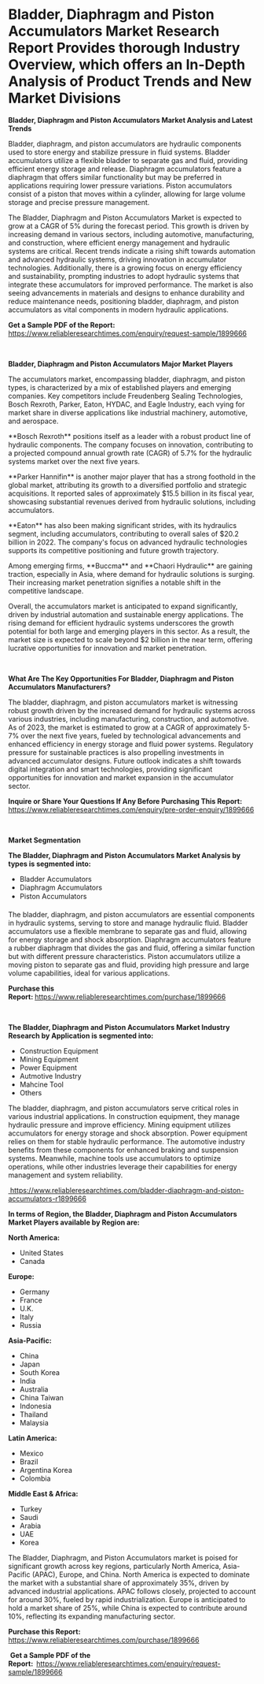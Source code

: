 <p><h1>Bladder, Diaphragm and Piston Accumulators Market Research Report Provides thorough Industry Overview, which offers an In-Depth Analysis of Product Trends and New Market Divisions</h1></p><p><strong>Bladder, Diaphragm and Piston Accumulators Market Analysis and Latest Trends</strong></p>
<p><p>Bladder, diaphragm, and piston accumulators are hydraulic components used to store energy and stabilize pressure in fluid systems. Bladder accumulators utilize a flexible bladder to separate gas and fluid, providing efficient energy storage and release. Diaphragm accumulators feature a diaphragm that offers similar functionality but may be preferred in applications requiring lower pressure variations. Piston accumulators consist of a piston that moves within a cylinder, allowing for large volume storage and precise pressure management.</p><p>The Bladder, Diaphragm and Piston Accumulators Market is expected to grow at a CAGR of 5% during the forecast period. This growth is driven by increasing demand in various sectors, including automotive, manufacturing, and construction, where efficient energy management and hydraulic systems are critical. Recent trends indicate a rising shift towards automation and advanced hydraulic systems, driving innovation in accumulator technologies. Additionally, there is a growing focus on energy efficiency and sustainability, prompting industries to adopt hydraulic systems that integrate these accumulators for improved performance. The market is also seeing advancements in materials and designs to enhance durability and reduce maintenance needs, positioning bladder, diaphragm, and piston accumulators as vital components in modern hydraulic applications.</p></p>
<p><strong>Get a Sample PDF of the Report:&nbsp;</strong> <a href="https://www.reliableresearchtimes.com/enquiry/request-sample/1899666?utm_campaign=3573&utm_medium=2&utm_source=Github&utm_content=ia&utm_term=12042025&utm_id=bladder-diaphragm-and-piston-accumulators">https://www.reliableresearchtimes.com/enquiry/request-sample/1899666</a></p>
<p>&nbsp;</p>
<p><strong>Bladder, Diaphragm and Piston Accumulators Major Market Players</strong></p>
<p><p>The accumulators market, encompassing bladder, diaphragm, and piston types, is characterized by a mix of established players and emerging companies. Key competitors include Freudenberg Sealing Technologies, Bosch Rexroth, Parker, Eaton, HYDAC, and Eagle Industry, each vying for market share in diverse applications like industrial machinery, automotive, and aerospace.</p><p>**Bosch Rexroth** positions itself as a leader with a robust product line of hydraulic components. The company focuses on innovation, contributing to a projected compound annual growth rate (CAGR) of 5.7% for the hydraulic systems market over the next five years.</p><p>**Parker Hannifin** is another major player that has a strong foothold in the global market, attributing its growth to a diversified portfolio and strategic acquisitions. It reported sales of approximately $15.5 billion in its fiscal year, showcasing substantial revenues derived from hydraulic solutions, including accumulators.</p><p>**Eaton** has also been making significant strides, with its hydraulics segment, including accumulators, contributing to overall sales of $20.2 billion in 2022. The company's focus on advanced hydraulic technologies supports its competitive positioning and future growth trajectory.</p><p>Among emerging firms, **Buccma** and **Chaori Hydraulic** are gaining traction, especially in Asia, where demand for hydraulic solutions is surging. Their increasing market penetration signifies a notable shift in the competitive landscape.</p><p>Overall, the accumulators market is anticipated to expand significantly, driven by industrial automation and sustainable energy applications. The rising demand for efficient hydraulic systems underscores the growth potential for both large and emerging players in this sector. As a result, the market size is expected to scale beyond $2 billion in the near term, offering lucrative opportunities for innovation and market penetration.</p></p>
<p>&nbsp;</p>
<p><strong>What Are The Key Opportunities For Bladder, Diaphragm and Piston Accumulators Manufacturers?</strong></p>
<p><p>The bladder, diaphragm, and piston accumulators market is witnessing robust growth driven by the increased demand for hydraulic systems across various industries, including manufacturing, construction, and automotive. As of 2023, the market is estimated to grow at a CAGR of approximately 5-7% over the next five years, fueled by technological advancements and enhanced efficiency in energy storage and fluid power systems. Regulatory pressure for sustainable practices is also propelling investments in advanced accumulator designs. Future outlook indicates a shift towards digital integration and smart technologies, providing significant opportunities for innovation and market expansion in the accumulator sector.</p></p>
<p><strong>Inquire or Share Your Questions If Any Before Purchasing This Report:</strong> <a href="https://www.reliableresearchtimes.com/enquiry/pre-order-enquiry/1899666?utm_campaign=3573&utm_medium=2&utm_source=Github&utm_content=ia&utm_term=12042025&utm_id=bladder-diaphragm-and-piston-accumulators">https://www.reliableresearchtimes.com/enquiry/pre-order-enquiry/1899666</a></p>
<p>&nbsp;</p>
<p><strong>Market Segmentation</strong></p>
<p><strong>The Bladder, Diaphragm and Piston Accumulators Market Analysis by types is segmented into:</strong></p>
<p><ul><li>Bladder Accumulators</li><li>Diaphragm Accumulators</li><li>Piston Accumulators</li></ul></p>
<p><p>The bladder, diaphragm, and piston accumulators are essential components in hydraulic systems, serving to store and manage hydraulic fluid. Bladder accumulators use a flexible membrane to separate gas and fluid, allowing for energy storage and shock absorption. Diaphragm accumulators feature a rubber diaphragm that divides the gas and fluid, offering a similar function but with different pressure characteristics. Piston accumulators utilize a moving piston to separate gas and fluid, providing high pressure and large volume capabilities, ideal for various applications.</p></p>
<p><strong>Purchase this Report:&nbsp;</strong><a href="https://www.reliableresearchtimes.com/purchase/1899666?utm_campaign=3573&utm_medium=2&utm_source=Github&utm_content=ia&utm_term=12042025&utm_id=bladder-diaphragm-and-piston-accumulators">https://www.reliableresearchtimes.com/purchase/1899666</a></p>
<p>&nbsp;</p>
<p><strong>The Bladder, Diaphragm and Piston Accumulators Market Industry Research by Application is segmented into:</strong></p>
<p><ul><li>Construction Equipment</li><li>Mining Equipment</li><li>Power Equipment</li><li>Autmotive Industry</li><li>Mahcine Tool</li><li>Others</li></ul></p>
<p><p>The bladder, diaphragm, and piston accumulators serve critical roles in various industrial applications. In construction equipment, they manage hydraulic pressure and improve efficiency. Mining equipment utilizes accumulators for energy storage and shock absorption. Power equipment relies on them for stable hydraulic performance. The automotive industry benefits from these components for enhanced braking and suspension systems. Meanwhile, machine tools use accumulators to optimize operations, while other industries leverage their capabilities for energy management and system reliability.</p></p>
<p><a href="https://www.reliableresearchtimes.com/bladder-diaphragm-and-piston-accumulators-r1899666?utm_campaign=3573&utm_medium=2&utm_source=Github&utm_content=ia&utm_term=12042025&utm_id=bladder-diaphragm-and-piston-accumulators">&nbsp;https://www.reliableresearchtimes.com/bladder-diaphragm-and-piston-accumulators-r1899666</a></p>
<p><strong>In terms of Region, the Bladder, Diaphragm and Piston Accumulators Market Players available by Region are:</strong></p>
<p>
    <p> <strong> North America: </strong>
        <ul>
            <li>United States</li>
            <li>Canada</li>
        </ul>
        </p> 
    <p> <strong> Europe: </strong>
        <ul>
            <li>Germany</li>
            <li>France</li>
            <li>U.K.</li>
            <li>Italy</li>
            <li>Russia</li>
        </ul>
        </p> 
    <p> <strong> Asia-Pacific: </strong>
        <ul>
            <li>China</li>
            <li>Japan</li>
            <li>South Korea</li>
            <li>India</li>
            <li>Australia</li>
            <li>China Taiwan</li>
            <li>Indonesia</li>
            <li>Thailand</li>
            <li>Malaysia</li>
        </ul>
        </p> 
    <p> <strong> Latin America: </strong>
        <ul>
            <li>Mexico</li>
            <li>Brazil</li>
            <li>Argentina Korea</li>
            <li>Colombia</li>
        </ul>
        </p> 
    <p> <strong> Middle East & Africa: </strong>
        <ul>
            <li>Turkey</li>
            <li>Saudi</li>
            <li>Arabia</li>
            <li>UAE</li>
            <li>Korea</li>
        </ul>
    </p>
    </p>
<p><p>The Bladder, Diaphragm, and Piston Accumulators market is poised for significant growth across key regions, particularly North America, Asia-Pacific (APAC), Europe, and China. North America is expected to dominate the market with a substantial share of approximately 35%, driven by advanced industrial applications. APAC follows closely, projected to account for around 30%, fueled by rapid industrialization. Europe is anticipated to hold a market share of 25%, while China is expected to contribute around 10%, reflecting its expanding manufacturing sector.</p></p>
<p><strong>Purchase this Report: </strong><a href="https://www.reliableresearchtimes.com/purchase/1899666?utm_campaign=3573&utm_medium=2&utm_source=Github&utm_content=ia&utm_term=12042025&utm_id=bladder-diaphragm-and-piston-accumulators">https://www.reliableresearchtimes.com/purchase/1899666</a></p>
<p>&nbsp;<strong>Get a Sample PDF of the Report:&nbsp;&nbsp;</strong><a href="https://www.reliableresearchtimes.com/enquiry/request-sample/1899666?utm_campaign=3573&utm_medium=2&utm_source=Github&utm_content=ia&utm_term=12042025&utm_id=bladder-diaphragm-and-piston-accumulators">https://www.reliableresearchtimes.com/enquiry/request-sample/1899666</a></p>
<p><strong></strong></p>
<p><p></p><p></p><p></p></p>